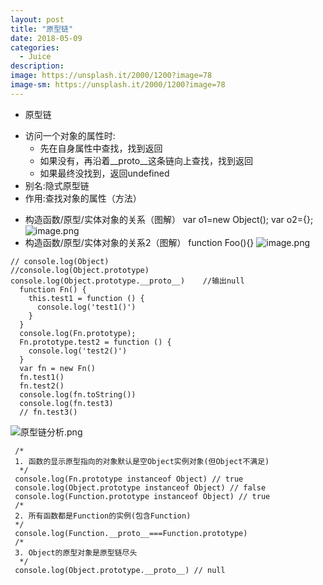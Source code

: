 ```yaml
---
layout: post
title: "原型链"
date: 2018-05-09
categories:
  - Juice
description: 
image: https://unsplash.it/2000/1200?image=78
image-sm: https://unsplash.it/2000/1200?image=78
---
```


- 原型链
 * 访问一个对象的属性时:
    * 先在自身属性中查找，找到返回
    * 如果没有，再沿着__proto__这条链向上查找，找到返回
    * 如果最终没找到，返回undefined
  * 别名:隐式原型链
  * 作用:查找对象的属性（方法）
- 构造函数/原型/实体对象的关系（图解）
var o1=new Object();
var o2={};
![image.png](https://upload-images.jianshu.io/upload_images/3378252-f5170c26c51567a3.png?imageMogr2/auto-orient/strip%7CimageView2/2/w/1240)
- 构造函数/原型/实体对象的关系2（图解）
function Foo(){}
![image.png](https://upload-images.jianshu.io/upload_images/3378252-20b8a9932f85f724.png?imageMogr2/auto-orient/strip%7CimageView2/2/w/1240)
```
// console.log(Object)
//console.log(Object.prototype)
console.log(Object.prototype.__proto__)    //输出null
  function Fn() {
    this.test1 = function () {
      console.log('test1()')
    }
  }
  console.log(Fn.prototype);
  Fn.prototype.test2 = function () {
    console.log('test2()')
  }
  var fn = new Fn()
  fn.test1()
  fn.test2()
  console.log(fn.toString())
  console.log(fn.test3)
  // fn.test3()

```
![原型链分析.png](https://upload-images.jianshu.io/upload_images/3378252-0c1ed7c178bbe6a2.png?imageMogr2/auto-orient/strip%7CimageView2/2/w/1240)

 ```
  /*
  1. 函数的显示原型指向的对象默认是空Object实例对象(但Object不满足)
   */
  console.log(Fn.prototype instanceof Object) // true
  console.log(Object.prototype instanceof Object) // false
  console.log(Function.prototype instanceof Object) // true
  /*
  2. 所有函数都是Function的实例(包含Function)
  */
  console.log(Function.__proto__===Function.prototype)
  /*
  3. Object的原型对象是原型链尽头
   */
  console.log(Object.prototype.__proto__) // null
```

